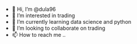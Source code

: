 - 👋 Hi, I’m @dula96
- 👀 I’m interested in trading
- 🌱 I’m currently learning data science and python
- 💞️ I’m looking to collaborate on trading
- 📫 How to reach me ..

<!---
dula96/dula96 is a ✨ special ✨ repository because its `README.md` (this file) appears on your GitHub profile.
You can click the Preview link to take a look at your changes.
--->
